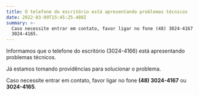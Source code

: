 ```yaml
---
title: O telefone do escritório está apresentando problemas técnicos
date: 2022-03-09T15:45:25.480Z
summary: >-
  Caso necessite entrar em contato, favor ligar no fone (48) 3024-4167 ou
  3024-4165.
---
```

Informamos que o telefone do escritório (3024-4166) está apresentando problemas técnicos. 

Já estamos tomando providências para solucionar o problema. 

Caso necessite entrar em contato, favor ligar no fone **(48) 3024-4167** ou **3024-4165**.
